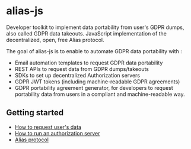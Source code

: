 # alias-js

Developer toolkit to implement data portability from user's GDPR dumps, also called GDPR data takeouts.
JavaScript implementation of the decentralized, open, free Alias protocol.

The goal of alias-js is to enable to automate GDPR data portability with :

- Email automation templates to request GDPR data portability
- REST APIs to request data from GDPR dumps/takeouts
- SDKs to set up decentralized Authorization servers
- GDPR JWT tokens (including machine-readable GDPR agreements)
- GDPR portability agreement generator, for developers to request portability data from users in a compliant and machine-readable way.

## Getting started

- [How to request user's data](https://github.com/progressive-identity/alias-js/wiki/Develop-a-client)
- [How to run an authorization server](https://github.com/progressive-identity/alias-js/wiki/Run-a-authorization-server)
- [Alias protocol](https://github.com/progressive-identity/alias-js/wiki/Protocol)
